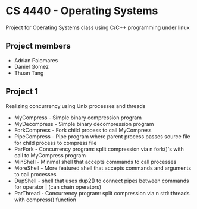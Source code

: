 # CS 4440 - Operating Systems

Project for Operating Systems class using C/C++ programming under linux

## Project members

- Adrian Palomares
- Daniel Gomez
- Thuan Tang

## Project 1

Realizing concurrency using Unix processes and threads

- MyCompress - Simple binary compression program
- MyDecompress - Simple binary decompression program
- ForkCompress - Fork child process to call MyCompress
- PipeCompress - Pipe program where parent process passes source file for child process to compress file
- ParFork - Concurrency program: split compression via n fork()'s with call to MyCompress program
- MinShell - Minimal shell that accepts commands to call processes
- MoreShell - More featured shell that accepts commands and arguments to call processes
- DupShell - shell that uses dup2() to connect pipes between commands for operator | (can chain operators)
- ParThread - Concurrency program: split compression via n std::threads with compress() function
